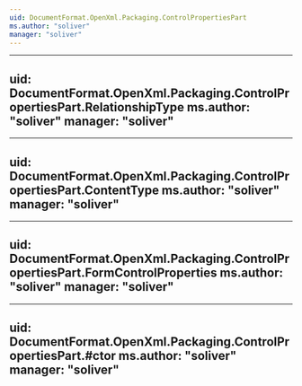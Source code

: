 ```yaml
---
uid: DocumentFormat.OpenXml.Packaging.ControlPropertiesPart
ms.author: "soliver"
manager: "soliver"
---
```


---
uid: DocumentFormat.OpenXml.Packaging.ControlPropertiesPart.RelationshipType
ms.author: "soliver"
manager: "soliver"
---

---
uid: DocumentFormat.OpenXml.Packaging.ControlPropertiesPart.ContentType
ms.author: "soliver"
manager: "soliver"
---

---
uid: DocumentFormat.OpenXml.Packaging.ControlPropertiesPart.FormControlProperties
ms.author: "soliver"
manager: "soliver"
---

---
uid: DocumentFormat.OpenXml.Packaging.ControlPropertiesPart.#ctor
ms.author: "soliver"
manager: "soliver"
---
